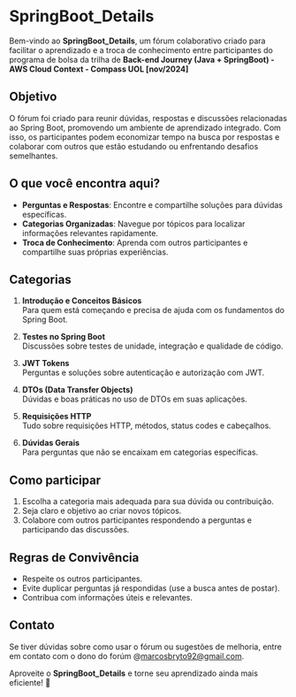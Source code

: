 # SpringBoot_Details

Bem-vindo ao **SpringBoot_Details**, um fórum colaborativo criado para facilitar o aprendizado e a troca de conhecimento entre participantes do programa de bolsa da trilha de **Back-end Journey (Java + SpringBoot) - AWS Cloud Context - Compass UOL [nov/2024]**

##  Objetivo
O fórum foi criado para reunir dúvidas, respostas e discussões relacionadas ao Spring Boot, promovendo um ambiente de aprendizado integrado. Com isso, os participantes podem economizar tempo na busca por respostas e colaborar com outros que estão estudando ou enfrentando desafios semelhantes.

##  O que você encontra aqui?
- **Perguntas e Respostas**: Encontre e compartilhe soluções para dúvidas específicas.
- **Categorias Organizadas**: Navegue por tópicos para localizar informações relevantes rapidamente.
- **Troca de Conhecimento**: Aprenda com outros participantes e compartilhe suas próprias experiências.

##  Categorias
1. **Introdução e Conceitos Básicos**  
   Para quem está começando e precisa de ajuda com os fundamentos do Spring Boot.

2. **Testes no Spring Boot**  
   Discussões sobre testes de unidade, integração e qualidade de código.

3. **JWT Tokens**  
   Perguntas e soluções sobre autenticação e autorização com JWT.

4. **DTOs (Data Transfer Objects)**  
   Dúvidas e boas práticas no uso de DTOs em suas aplicações.

5. **Requisições HTTP**  
   Tudo sobre requisições HTTP, métodos, status codes e cabeçalhos.

6. **Dúvidas Gerais**  
   Para perguntas que não se encaixam em categorias específicas.

##  Como participar
1. Escolha a categoria mais adequada para sua dúvida ou contribuição.
2. Seja claro e objetivo ao criar novos tópicos.
3. Colabore com outros participantes respondendo a perguntas e participando das discussões.

##  Regras de Convivência
- Respeite os outros participantes.
- Evite duplicar perguntas já respondidas (use a busca antes de postar).
- Contribua com informações úteis e relevantes.

##  Contato
Se tiver dúvidas sobre como usar o fórum ou sugestões de melhoria, entre em contato com o dono do forúm @marcosbryto92@gmail.com.

Aproveite o **SpringBoot_Details** e torne seu aprendizado ainda mais eficiente! 🚀